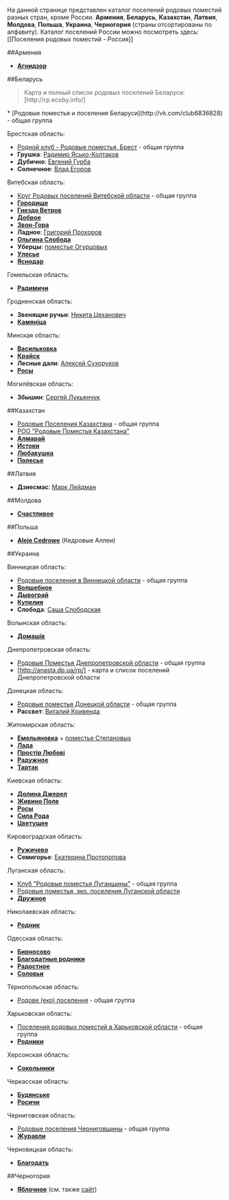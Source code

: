 На данной странице представлен каталог поселений родовых поместий разных стран, кроме России.
**Армения**, **Беларусь**, **Казахстан**, **Латвия**, **Молдова**, **Польша**, **Украина**, **Черногория** (страны отсортированы по алфавиту).
Каталог поселений России можно посмотреть здесь: [[Поселения родовых поместий - Россия]]

##Армения
* **[Агнидзор](http://vk.com/club8117123)**

##Беларусь
<blockquote>Карта и полный список родовых поселений Беларуси: [http://rp.ecoby.info/] 
</blockquote> 
* [Родовые поместья и поселения Беларуси](http://vk.com/club6836828) - общая группа

Брестская область: 
* [Родной клуб - Родовые поместья, Брест](http://vk.com/club14153498) - общая группа
* **Грушка**: [Радимир Ясько-Колтаков](http://vk.com/id70486672)
* **Дубично**: [Евгений Гурба](http://vk.com/id138419529) 
* **Солнечное**: [Влад Егоров](http://vk.com/id58116165)

Витебская область:
* [Круг Родовых поселений Витебской области](http://vk.com/club61709216) - общая группа  
* **[Городище](http://vk.com/club93472280)**
* **[Гнездо Ветров](http://vk.com/club27816232)**
* **[Доброе](http://vk.com/club166756048)**
* **[Звон-Гора](http://vk.com/club51955229)**
* **Ладное**: [Григорий Прохоров](http://vk.com/id56040119) 
* **[Ольгина Слобода](http://vk.com/public23795640)**
* **Уберцы**: [поместье Огурцовых](http://vk.com/club70714870) 
* **[Улесье](http://vk.com/public72833509)**
* **[Яснодар](http://vk.com/public52464313)**

Гомельская область:  
* **[Радимичи](http://vk.com/club18389143)** 

Гродненская область: 
* **Звенящие ручьи**: [Никита Цеханович](http://vk.com/id30762702) 
* **[Камяніца](http://vk.com/club88638271)**

Минская область: 
* **[Васильковка](http://vk.com/club163838453)**
* **[Крайск](http://vk.com/club24858135)** 
* **Лесные дали**: [Алексей Сухоруков](http://vk.com/id53118954) 
* **[Росы](http://vk.com/club48724977)**

Могилёвская область:
* **Збышин**: [Сергей Лукьянчук](http://vk.com/id173466007)

##Казахстан
* [Родовые Поселения Казахстана](http://vk.com/club26717398) - общая группа
* [РОО "Родовые Поместья Казахстана"](http://vk.com/club64731363)
* **[Алмарай](http://vk.com/almaray)**
* **[Истоки](http://vk.com/club96175553)**
* **[Любавушка](http://vk.com/club55039261)**
* **[Полесье](http://vk.com/club62517829)**

##Латвия
* **Дзиесмас**: [Марк Лейдман](http://vk.com/id13078520) 

##Молдова
* **[Счастливое](http://vk.com/club16551126)**

##Польша
* **[Aleje Cedrowe](http://vk.com/club80739493)** (Кедровые Аллеи)

##Украина

Винницкая область: 
* [Родовые поселения в Винницкой области](http://vk.com/club57169991) - общая группа
* **[Волшебное](http://vk.com/club40397420)**
* **[Дывограй](http://vk.com/club10312898)** 
* **[Купелия](http://vk.com/club18113647)**
* **Слобода**: [Саша Слободская](http://vk.com/id198441110)

Волынская область:
* **[Домашів](http://vk.com/club64124938)**

Днепропетровская область:
* [Родовые Поместья Днепропетровской области](http://vk.com/club43669903) - общая группа
* [http://anasta.dp.ua/rp/] - карта и список поселений Днепропетровской области

Донецкая область:
* [Родовые поместья Донецкой области](http://vk.com/club33752316) - общая группа
* **Рассвет**: [Виталий Кривенда](http://vk.com/id10275661) 

Житомирская область: 
* **[Емельяновка](http://vk.com/club29717302)** + [поместье Степановых](http://vk.com/public75844650)
* **[Лада](http://vk.com/club25221772)**
* **[Простір Любові](http://vk.com/prostir_lubovi_org_ua)**
* **[Радужное](http://vk.com/club111430724)**
* **[Тартак](http://vk.com/club51643792)**

Киевская область:  
* **[Долина Джерел](http://vk.com/club37827601)**
* **[Живино Поле](http://vk.com/club113389524)**
* **[Росы](http://vk.com/club33155040)**
* **[Сила Рода](http://vk.com/club58616219)**
* **[Цветущее](http://vk.com/club82234437)**

Кировоградская область:
* **[Ружичево](http://vk.com/club71651065)**
* **Семигорье**: [Екатерина Протопопова](http://vk.com/id260570456)

Луганская область:
* [Клуб "Родовые поместья Луганщины"](http://vk.com/club114625587) - общая группа
* [Родовые поместья, эко. поселения Луганской области](http://vk.com/club40758488)
* **[Дружное](http://vk.com/club65639934)**

Николаевская область:
* **[Родник](http://vk.com/club99880317)** 

Одесская область: 
* **[Бирносово](http://vk.com/club34985860)** 
* **[Благодатные родники](http://vk.com/club28840168)** 
* **[Радостное](http://vk.com/club73057677)**
* **[Соловьи](http://vk.com/club42524841)** 

Тернопольская область:
* [Родове (еко) поселення](http://vk.com/club55688626) - общая группа

Харьковская область:
* [Поселения родовых поместий в Харьковской области](http://vk.com/club53639577) - общая группа
* **[Родники](http://vk.com/club48242706)** 

Херсонская область:
* **[Сокольники](http://vk.com/club55697816)**

Черкасская область: 
* **[Будянське](http://vk.com/club28655496)**
* **[Росичи](https://vk.com/ecorosichi)**

Черниговская область:
* [Родовые поселения Черниговщины](http://vk.com/club16296866) - общая группа 
* **[Журавли](http://vk.com/club35789757)**

Черновицкая область: 
* **[Благодать](http://vk.com/club24513508)**

##Черногория
* **[Яблочное](http://vk.com/club121560465)** (см. также [сайт](http://settlement.lifeislight.ru/))
